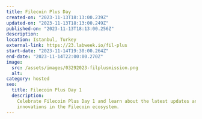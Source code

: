 ```yaml
---
title: Filecoin Plus Day
created-on: "2023-11-13T18:13:00.239Z"
updated-on: "2023-11-13T18:13:00.249Z"
published-on: "2023-11-13T18:13:00.256Z"
description:
location: Istanbul, Turkey
external-link: https://23.labweek.io/fil-plus
start-date: "2023-11-14T19:30:00.264Z"
end-date: "2023-11-14T22:00:00.270Z"
image:
  src: /assets/images/03292023-filplusmission.png
  alt:
category: hosted
seo:
  title: Filecoin Plus Day 1
  description:
    Celebrate Filecoin Plus Day 1 and learn about the latest updates and
    innovations in the Filecoin ecosystem.
---
```

